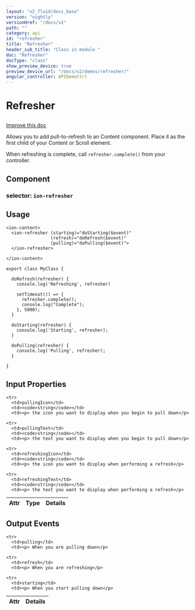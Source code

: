 ```yaml
---
layout: "v2_fluid/docs_base"
version: "nightly"
versionHref: "/docs/v2"
path: ""
category: api
id: "refresher"
title: "Refresher"
header_sub_title: "Class in module "
doc: "Refresher"
docType: "class"
show_preview_device: true
preview_device_url: "/docs/v2/demos/refresher/"
angular_controller: APIDemoCtrl 
---
```










<h1 class="api-title">


Refresher






</h1>

<a class="improve-v2-docs" href='http://github.com/driftyco/ionic/edit/2.0/ionic/components/scroll/pull-to-refresh.ts#L6'>
Improve this doc
</a>






<p>Allows you to add pull-to-refresh to an Content component.
Place it as the first child of your Content or Scroll element.</p>
<p>When refreshing is complete, call <code>refresher.complete()</code> from your controller.</p>


<h2>Component</h2>
<h3>selector: <code>ion-refresher</code></h3>
<!-- @usage tag -->

<h2>Usage</h2>

<pre><code class="lang-html">&lt;ion-content&gt;
  &lt;ion-refresher (starting)=&quot;doStarting($event)&quot;
                 (refresh)=&quot;doRefresh($event)&quot;
                 (pulling)=&quot;doPulling($event)&quot;&gt;
  &lt;/ion-refresher&gt;

&lt;/ion-content&gt;
</code></pre>
<pre><code class="lang-ts">export class MyClass {

  doRefresh(refresher) {
    console.log(&#39;Refreshing&#39;, refresher)

    setTimeout(() =&gt; {
      refresher.complete();
      console.log(&quot;Complete&quot;);
    }, 5000);
  }

  doStarting(refresher) {
    console.log(&#39;Starting&#39;, refresher);
  }

  doPulling(refresher) {
    console.log(&#39;Pulling&#39;, refresher);
  }

}
</code></pre>




<!-- @property tags -->



<!-- instance methods on the class -->
<!-- input methods on the class -->
<h2>Input Properties</h2>
<table class="table param-table" style="margin:0;">
  <thead>
    <tr>
      <th>Attr</th>
      <th>Type</th>
      <th>Details</th>
    </tr>
  </thead>
  <tbody>
    
    <tr>
      <td>pullingIcon</td>
      <td><code>string</code></td>
      <td><p> the icon you want to display when you begin to pull down</p>
</td>
    </tr>
    
    <tr>
      <td>pullingText</td>
      <td><code>string</code></td>
      <td><p> the text you want to display when you begin to pull down</p>
</td>
    </tr>
    
    <tr>
      <td>refreshingIcon</td>
      <td><code>string</code></td>
      <td><p> the icon you want to display when performing a refresh</p>
</td>
    </tr>
    
    <tr>
      <td>refreshingText</td>
      <td><code>string</code></td>
      <td><p> the text you want to display when performing a refresh</p>
</td>
    </tr>
    
  </tbody>
</table>
<!-- output events on the class -->
<h2>Output Events</h2>
<table class="table param-table" style="margin:0;">
  <thead>
    <tr>
      <th>Attr</th>
      <th>Details</th>
    </tr>
  </thead>
  <tbody>
    
    <tr>
      <td>pulling</td>
      <td><p> When you are pulling down</p>
</td>
    </tr>
    
    <tr>
      <td>refresh</td>
      <td><p> When you are refreshing</p>
</td>
    </tr>
    
    <tr>
      <td>starting</td>
      <td><p> When you start pulling down</p>
</td>
    </tr>
    
  </tbody>
</table><!-- related link --><!-- end content block -->


<!-- end body block -->

